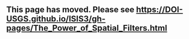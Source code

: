 ## This page has moved. Please see https://DOI-USGS.github.io/ISIS3/gh-pages/The_Power_of_Spatial_Filters.html